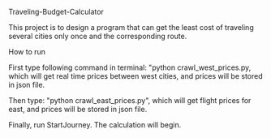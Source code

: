 Traveling-Budget-Calculator

This project is to design a program that can get the least cost of traveling several cities only once and the corresponding route.


How to run

First type following command in terminal: "python crawl_west_prices.py, which will get real time prices between west cities, and prices will be stored in json file.

Then type: "python crawl_east_prices.py", which will get flight prices for east, and prices will be stored in json file.

Finally, run StartJourney. The calculation will begin.

